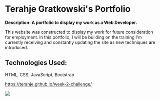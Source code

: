 # Terahje Gratkowski's Portfolio

**Description:  A portfolio to display my work as a Web Developer.** 

This website was constructed to display my work for future consideration for employment.  In this portfolio, I will be building on the training I'm currently receiving and constantly updating the site as new techniques are introduced. 

## Technologies Used: 
HTML, CSS, JavaScript, Bootstrap


https://terahje.github.io/week-2-challenge/

![](assets/images/screenshot.jpg)
